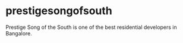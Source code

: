 # prestigesongofsouth
Prestige Song of the South is one of the best residential developers in Bangalore.
